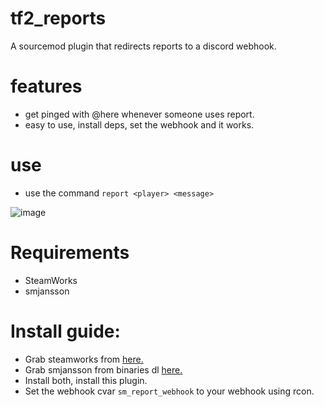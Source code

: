 # tf2_reports
A sourcemod plugin that redirects reports to a discord webhook.

# features
* get pinged with @here whenever someone uses report.
* easy to use, install deps, set the webhook and it works.

# use
* use the command `report <player> <message>`

![image](https://cloud.githubusercontent.com/assets/5330444/26610078/47d5400e-459d-11e7-8eba-03ba32b49e4d.png)

# Requirements
* SteamWorks
* smjansson

# Install guide:
* Grab steamworks from [here.](https://users.alliedmods.net/~kyles/builds/SteamWorks/)
* Grab smjansson from binaries dl [here.](https://forums.alliedmods.net/showthread.php?t=184604)
* Install both, install this plugin.
* Set the webhook cvar `sm_report_webhook` to your webhook using rcon.
